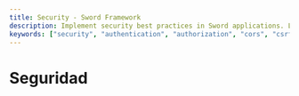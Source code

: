 ```yaml
---
title: Security - Sword Framework
description: Implement security best practices in Sword applications. Learn about authentication, authorization, CORS, CSRF protection, and more.
keywords: ["security", "authentication", "authorization", "cors", "csrf", "sword framework", "web security"]
---
```


# Seguridad
